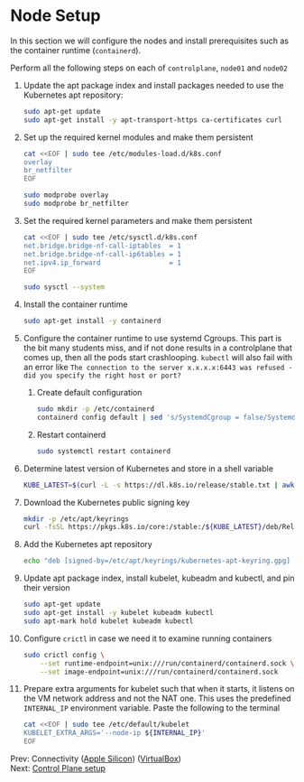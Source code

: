 # Node Setup

In this section we will configure the nodes and install prerequisites such as the container runtime (`containerd`).

Perform all the following steps on each of `controlplane`, `node01` and `node02`

[//]: # (host:controlplane-node01-node02)

1. Update the apt package index and install packages needed to use the Kubernetes apt repository:
    ```bash
    sudo apt-get update
    sudo apt-get install -y apt-transport-https ca-certificates curl
    ```

1. Set up the required kernel modules and make them persistent
    ```bash
    cat <<EOF | sudo tee /etc/modules-load.d/k8s.conf
    overlay
    br_netfilter
    EOF

    sudo modprobe overlay
    sudo modprobe br_netfilter
    ```

1.  Set the required kernel parameters and make them persistent
    ```bash
    cat <<EOF | sudo tee /etc/sysctl.d/k8s.conf
    net.bridge.bridge-nf-call-iptables  = 1
    net.bridge.bridge-nf-call-ip6tables = 1
    net.ipv4.ip_forward                 = 1
    EOF

    sudo sysctl --system
    ```

1. Install the container runtime
    ```bash
    sudo apt-get install -y containerd
    ```

1.  Configure the container runtime to use systemd Cgroups. This part is the bit many students miss, and if not done results in a controlplane that comes up, then all the pods start crashlooping. `kubectl` will also fail with an error like `The connection to the server x.x.x.x:6443 was refused - did you specify the right host or port?`

    1. Create default configuration

        ```bash
        sudo mkdir -p /etc/containerd
        containerd config default | sed 's/SystemdCgroup = false/SystemdCgroup = true/' | sudo tee /etc/containerd/config.toml
        ```

    1.  Restart containerd

        ```bash
        sudo systemctl restart containerd
        ```

1.  Determine latest version of Kubernetes and store in a shell variable

    ```bash
    KUBE_LATEST=$(curl -L -s https://dl.k8s.io/release/stable.txt | awk 'BEGIN { FS="." } { printf "%s.%s", $1, $2 }')
    ```

1. Download the Kubernetes public signing key
    ```bash
    mkdir -p /etc/apt/keyrings
    curl -fsSL https://pkgs.k8s.io/core:/stable:/${KUBE_LATEST}/deb/Release.key | sudo gpg --dearmor -o /etc/apt/keyrings/kubernetes-apt-keyring.gpg
    ```

1. Add the Kubernetes apt repository
    ```bash
    echo "deb [signed-by=/etc/apt/keyrings/kubernetes-apt-keyring.gpg] https://pkgs.k8s.io/core:/stable:/${KUBE_LATEST}/deb/ /" | sudo tee /etc/apt/sources.list.d/kubernetes.list
    ```

1. Update apt package index, install kubelet, kubeadm and kubectl, and pin their version
    ```bash
    sudo apt-get update
    sudo apt-get install -y kubelet kubeadm kubectl
    sudo apt-mark hold kubelet kubeadm kubectl
    ```

1.  Configure `crictl` in case we need it to examine running containers
    ```bash
    sudo crictl config \
        --set runtime-endpoint=unix:///run/containerd/containerd.sock \
        --set image-endpoint=unix:///run/containerd/containerd.sock
    ```

1.  Prepare extra arguments for kubelet such that when it starts, it listens on the VM network address and not the NAT one. This uses the predefined `INTERNAL_IP` environment variable. Paste the following to the terminal

    ```bash
    cat <<EOF | sudo tee /etc/default/kubelet
    KUBELET_EXTRA_ARGS='--node-ip ${INTERNAL_IP}'
    EOF
    ```

Prev: Connectivity ([Apple Silicon](../apple-silicon/docs/03-connectivity.md)) ([VirtualBox](../virtualbox/docs/03-connectivity.md))</br>
Next: [Control Plane setup](./05-controlplane.md)


